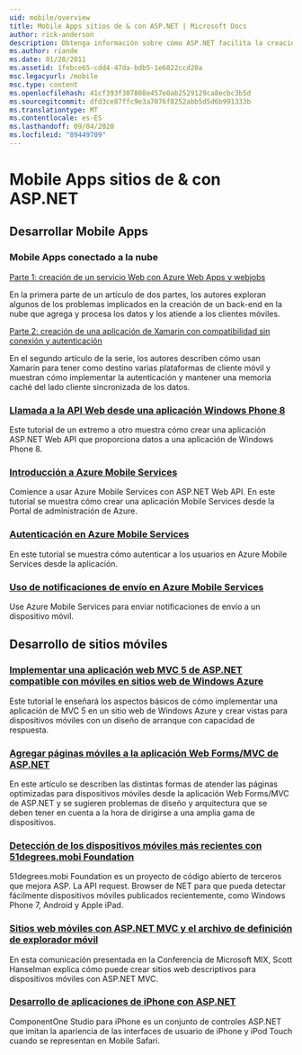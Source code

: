 ```yaml
---
uid: mobile/overview
title: Mobile Apps sitios de & con ASP.NET | Microsoft Docs
author: rick-anderson
description: Obtenga información sobre cómo ASP.NET facilita la creación de aplicaciones web móviles
ms.author: riande
ms.date: 01/28/2011
ms.assetid: 1febce65-cdd4-47da-bdb5-1e6022ccd20a
msc.legacyurl: /mobile
msc.type: content
ms.openlocfilehash: 41cf393f307808e457e0ab2529129ca8ecbc3b5d
ms.sourcegitcommit: dfd3ce87ffc9e3a7076f8252abb5d5d6b991333b
ms.translationtype: MT
ms.contentlocale: es-ES
ms.lasthandoff: 09/04/2020
ms.locfileid: "89449709"
---
```

# <a name="mobile-apps--sites-with-aspnet"></a>Mobile Apps sitios de & con ASP.NET

## <a name="develop-mobile-apps"></a>Desarrollar Mobile Apps

### <a name="cloud-connected-mobile-apps"></a>Mobile Apps conectado a la nube

[Parte 1: creación de un servicio Web con Azure Web Apps y webjobs](https://msdn.microsoft.com/magazine/mt185572)

En la primera parte de un artículo de dos partes, los autores exploran algunos de los problemas implicados en la creación de un back-end en la nube que agrega y procesa los datos y los atiende a los clientes móviles.

[Parte 2: creación de una aplicación de Xamarin con compatibilidad sin conexión y autenticación](https://msdn.microsoft.com/magazine/mt422581.aspx)

En el segundo artículo de la serie, los autores describen cómo usan Xamarin para tener como destino varias plataformas de cliente móvil y muestran cómo implementar la autenticación y mantener una memoria caché del lado cliente sincronizada de los datos.

### <a name="calling-web-api-from-a-windows-phone-8-application"></a>[Llamada a la API Web desde una aplicación Windows Phone 8](../web-api/overview/mobile-clients/calling-web-api-from-a-windows-phone-8-application.md)

Este tutorial de un extremo a otro muestra cómo crear una aplicación ASP.NET Web API que proporciona datos a una aplicación de Windows Phone 8.

### <a name="get-started-with-azure-mobile-services"></a>[Introducción a Azure Mobile Services](https://azure.microsoft.com/documentation/articles/mobile-services-dotnet-backend-windows-store-dotnet-get-started?WT.mc_id=zumo_aspnet)

Comience a usar Azure Mobile Services con ASP.NET Web API. En este tutorial se muestra cómo crear una aplicación Mobile Services desde la Portal de administración de Azure.

### <a name="authentication-in-azure-mobile-services"></a>[Autenticación en Azure Mobile Services](https://azure.microsoft.com/documentation/articles/mobile-services-dotnet-backend-windows-store-dotnet-get-started-users/?WT.mc_id=zumo_aspnet)

En este tutorial se muestra cómo autenticar a los usuarios en Azure Mobile Services desde la aplicación.

### <a name="using-push-notifications-in-azure-mobile-services"></a>[Uso de notificaciones de envío en Azure Mobile Services](https://azure.microsoft.com/documentation/articles/mobile-services-dotnet-backend-windows-store-dotnet-get-started-push/?WT.mc_id=zumo_aspnet)

Use Azure Mobile Services para enviar notificaciones de envío a un dispositivo móvil.

## <a name="develop-mobile-sites"></a>Desarrollo de sitios móviles

### <a name="deploy-an-mobile-friendly-aspnet-mvc-5-web-application-on-windows-azure-web-sites"></a>[Implementar una aplicación web MVC 5 de ASP.NET compatible con móviles en sitios web de Windows Azure](https://docs.microsoft.com/azure/app-service-web/web-sites-dotnet-deploy-aspnet-mvc-mobile-app)

Este tutorial le enseñará los aspectos básicos de cómo implementar una aplicación de MVC 5 en un sitio web de Windows Azure y crear vistas para dispositivos móviles con un diseño de arranque con capacidad de respuesta.

### <a name="add-mobile-pages-to-your-aspnet-web-forms--mvc-application"></a>[Agregar páginas móviles a la aplicación Web Forms/MVC de ASP.NET](../whitepapers/add-mobile-pages-to-your-aspnet-web-forms-mvc-application.md)

En este artículo se describen las distintas formas de atender las páginas optimizadas para dispositivos móviles desde la aplicación Web Forms/MVC de ASP.NET y se sugieren problemas de diseño y arquitectura que se deben tener en cuenta a la hora de dirigirse a una amplia gama de dispositivos.

### <a name="detect-the-latest-mobile-devices-using-51degreesmobi-foundation"></a>[Detección de los dispositivos móviles más recientes con 51degrees.mobi Foundation](https://github.com/51Degrees/dotNET-Device-Detection)

51degrees.mobi Foundation es un proyecto de código abierto de terceros que mejora ASP. La API request. Browser de NET para que pueda detectar fácilmente dispositivos móviles publicados recientemente, como Windows Phone 7, Android y Apple iPad.

### <a name="mobile-web-sites-with-aspnet-mvc-and-the-mobile-browser-definition-file"></a>[Sitios web móviles con ASP.NET MVC y el archivo de definición de explorador móvil](http://www.hanselman.com/blog/MixMobileWebSitesWithASPNETMVCAndTheMobileBrowserDefinitionFile.aspx)

En esta comunicación presentada en la Conferencia de Microsoft MIX, Scott Hanselman explica cómo puede crear sitios web descriptivos para dispositivos móviles con ASP.NET MVC.

### <a name="develop-iphone-applications-with-aspnet"></a>[Desarrollo de aplicaciones de iPhone con ASP.NET](https://www.componentsource.com/product/componentone-studio-for-iphone)

ComponentOne Studio para iPhone es un conjunto de controles ASP.NET que imitan la apariencia de las interfaces de usuario de iPhone y iPod Touch cuando se representan en Mobile Safari.

